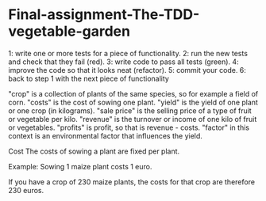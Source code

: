 # Final-assignment-The-TDD-vegetable-garden

1: write one or more tests for a piece of functionality.
2: run the new tests and check that they fail (red).
3: write code to pass all tests (green).
4: improve the code so that it looks neat (refactor).
5: commit your code.
6: back to step 1 with the next piece of functionality





"crop" is a collection of plants of the same species, so for example a field of corn.
"costs" is the cost of sowing one plant.
"yield" is the yield of one plant or one crop (in kilograms).
"sale price" is the selling price of a type of fruit or vegetable per kilo.
"revenue" is the turnover or income of one kilo of fruit or vegetables.
"profits" is profit, so that is revenue - costs.
"factor" in this context is an environmental factor that influences the yield.



Cost
The costs of sowing a plant are fixed per plant.

Example: Sowing 1 maize plant costs 1 euro.

If you have a crop of 230 maize plants, the costs for that crop are therefore 230 euros.



